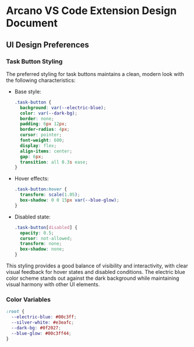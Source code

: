 # Arcano VS Code Extension Design Document

## UI Design Preferences

### Task Button Styling
The preferred styling for task buttons maintains a clean, modern look with the following characteristics:
- Base style:
  ```css
  .task-button {
    background: var(--electric-blue);
    color: var(--dark-bg);
    border: none;
    padding: 6px 12px;
    border-radius: 4px;
    cursor: pointer;
    font-weight: 600;
    display: flex;
    align-items: center;
    gap: 6px;
    transition: all 0.3s ease;
  }
  ```

- Hover effects:
  ```css
  .task-button:hover {
    transform: scale(1.05);
    box-shadow: 0 0 15px var(--blue-glow);
  }
  ```

- Disabled state:
  ```css
  .task-button[disabled] {
    opacity: 0.5;
    cursor: not-allowed;
    transform: none;
    box-shadow: none;
  }
  ```

This styling provides a good balance of visibility and interactivity, with clear visual feedback for hover states and disabled conditions. The electric blue color scheme stands out against the dark background while maintaining visual harmony with other UI elements.

### Color Variables
```css
:root {
  --electric-blue: #00c3ff;
  --silver-white: #e3eafc;
  --dark-bg: #0f2027;
  --blue-glow: #00c3ff44;
}
```